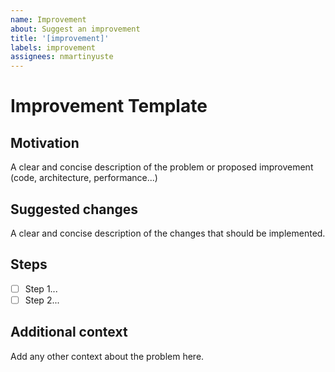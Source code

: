 ```yaml
---
name: Improvement
about: Suggest an improvement
title: '[improvement]'
labels: improvement
assignees: nmartinyuste
---
```


# Improvement Template

## Motivation

A clear and concise description of the problem or proposed improvement (code, architecture, performance...)

## Suggested changes

A clear and concise description of the changes that should be implemented.

## Steps

- [ ] Step 1...
- [ ] Step 2...

## Additional context

Add any other context about the problem here.
